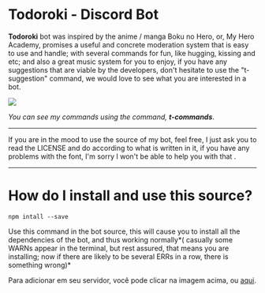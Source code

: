 
# Todoroki - Discord Bot

**Todoroki** bot was inspired by the anime / manga Boku no Hero, or, My Hero Academy, promises a useful and concrete moderation system that is easy to use and handle; with several commands for fun, like hugging, kissing and etc; and also a great music system for you to enjoy, if you have any suggestions that are viable by the developers, don't hesitate to use the "t-suggestion" command, we would love to see what you are interested in a bot.

<a href="https://discordapp.com/api/oauth2/authorize?client_id=498930184838184962&permissions=8&scope=bot" alt="Add to Server"><img src="https://cdn.discordapp.com/attachments/669362719593332737/671090980115709992/unknown.png"></a>


*You can see my commands using the command, **t-commands***.
<hr>
If you are in the mood to use the source of my bot, feel free, I just ask you to read the LICENSE and do according to what is written in it, if you have any problems with the font, I'm sorry I won't be able to help you with that .
<hr>

# How do I install and use this source?

    npm intall --save
    
Use this command in the bot source, this will cause you to install all the dependencies of the bot, and thus working normally*( casually some WARNs appear in the terminal, but rest assured, that means you are installing; now if there are likely to be several ERRs in a row, there is something wrong)*

Para adicionar em seu servidor, você pode clicar na imagem acima, ou [aqui](https://discordapp.com/oauth2/authorize?client_id=666825074850136076&permissions=473316598&scope=bot).
